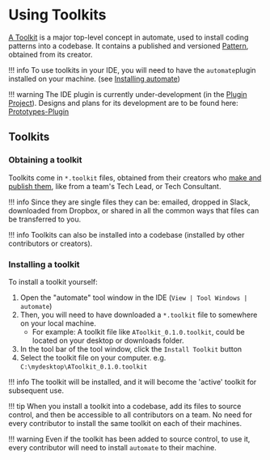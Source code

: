 # Using Toolkits

[A Toolkit](reference.md#toolkit) is a major top-level concept in automate, used to install coding patterns into a codebase. It contains a published and versioned [Pattern](reference.md#pattern), obtained from its creator.

!!! info
    To use toolkits in your IDE, you will need to have the `automate`plugin installed on your machine. (see [Installing automate](installation.md))

!!! warning
    The IDE plugin is currently under-development (in the [Plugin Project](https://github.com/jezzsantos/automate.plugin-rider)). Designs and plans for its development are to be found here: [Prototypes-Plugin](https://github.com/jezzsantos/automate/tree/main/discovery/prototypes/ide)


## Toolkits

### Obtaining a toolkit

Toolkits come in `*.toolkit` files, obtained from their creators who [make and publish them](authoring.md), like from a team's Tech Lead, or Tech Consultant.

!!! info
    Since they are single files they can be: emailed, dropped in Slack, downloaded from Dropbox, or shared in all the common ways that files can be transferred to you.

!!! info
    Toolkits can also be installed into a codebase (installed by other contributors or creators).

### Installing a toolkit

To install a toolkit yourself:

1. Open the "automate" tool window in the IDE (`View | Tool Windows | automate`)
2. Then, you will need to have downloaded a `*.toolkit` file to somewhere on your local machine.
    * For example: A toolkit file like `AToolkit_0.1.0.toolkit`, could be located on your desktop or downloads folder.
3. In the tool bar of the tool window, click the `Install Toolkit` button
4. Select the toolkit file on your computer. e.g. `C:\mydesktop\AToolkit_0.1.0.toolkit`

!!! info
    The toolkit will be installed, and it will become the 'active' toolkit for subsequent use.

!!! tip
    When you install a toolkit into a codebase, add its files to source control, and then be accessible to all contributors on a team.
    No need for every contributor to install the same toolkit on each of their machines.

!!! warning
    Even if the toolkit has been added to source control, to use it, every contributor will need to install `automate` to their machine.
